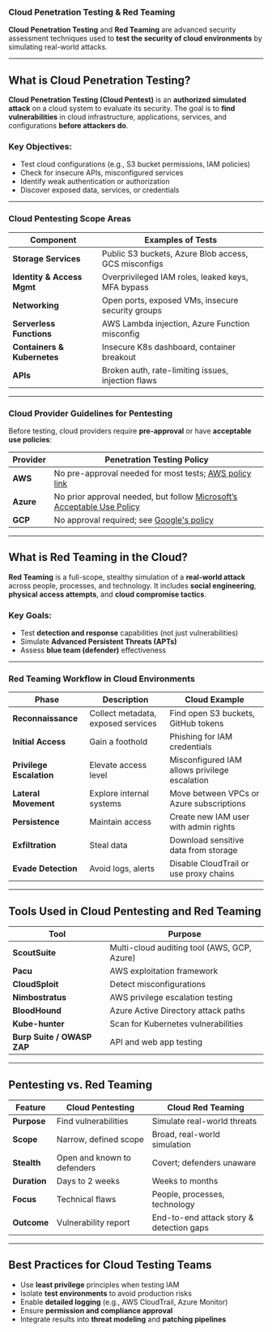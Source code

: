 ### Cloud Penetration Testing & Red Teaming

**Cloud Penetration Testing** and **Red Teaming** are advanced security assessment techniques used to **test the security of cloud environments** by simulating real-world attacks.

---

## What is Cloud Penetration Testing?

**Cloud Penetration Testing (Cloud Pentest)** is an **authorized simulated attack** on a cloud system to evaluate its security. The goal is to **find vulnerabilities** in cloud infrastructure, applications, services, and configurations **before attackers do**.

### Key Objectives:

* Test cloud configurations (e.g., S3 bucket permissions, IAM policies)
* Check for insecure APIs, misconfigured services
* Identify weak authentication or authorization
* Discover exposed data, services, or credentials

---

### Cloud Pentesting Scope Areas

| Component                   | Examples of Tests                                    |
| --------------------------- | ---------------------------------------------------- |
| **Storage Services**        | Public S3 buckets, Azure Blob access, GCS misconfigs |
| **Identity & Access Mgmt**  | Overprivileged IAM roles, leaked keys, MFA bypass    |
| **Networking**              | Open ports, exposed VMs, insecure security groups    |
| **Serverless Functions**    | AWS Lambda injection, Azure Function misconfig       |
| **Containers & Kubernetes** | Insecure K8s dashboard, container breakout           |
| **APIs**                    | Broken auth, rate-limiting issues, injection flaws   |

---

### Cloud Provider Guidelines for Pentesting

Before testing, cloud providers require **pre-approval** or have **acceptable use policies**:

| Provider  | Penetration Testing Policy                                                                                                   |
| --------- | ---------------------------------------------------------------------------------------------------------------------------- |
| **AWS**   | No pre-approval needed for most tests; [AWS policy link](https://aws.amazon.com/security/penetration-testing/)               |
| **Azure** | No prior approval needed, but follow [Microsoft’s Acceptable Use Policy](https://learn.microsoft.com/en-us/legal/termsofuse) |
| **GCP**   | No approval required; see [Google's policy](https://cloud.google.com/terms/aup)                                              |

---

## What is Red Teaming in the Cloud?

**Red Teaming** is a full-scope, stealthy simulation of a **real-world attack** across people, processes, and technology. It includes **social engineering**, **physical access attempts**, and **cloud compromise tactics**.

### Key Goals:

* Test **detection and response** capabilities (not just vulnerabilities)
* Simulate **Advanced Persistent Threats (APTs)**
* Assess **blue team (defender)** effectiveness

---

### Red Teaming Workflow in Cloud Environments

| Phase                    | Description                        | Cloud Example                                 |
| ------------------------ | ---------------------------------- | --------------------------------------------- |
| **Reconnaissance**       | Collect metadata, exposed services | Find open S3 buckets, GitHub tokens           |
| **Initial Access**       | Gain a foothold                    | Phishing for IAM credentials                  |
| **Privilege Escalation** | Elevate access level               | Misconfigured IAM allows privilege escalation |
| **Lateral Movement**     | Explore internal systems           | Move between VPCs or Azure subscriptions      |
| **Persistence**          | Maintain access                    | Create new IAM user with admin rights         |
| **Exfiltration**         | Steal data                         | Download sensitive data from storage          |
| **Evade Detection**      | Avoid logs, alerts                 | Disable CloudTrail or use proxy chains        |

---

## Tools Used in Cloud Pentesting and Red Teaming

| Tool                       | Purpose                                     |
| -------------------------- | ------------------------------------------- |
| **ScoutSuite**             | Multi-cloud auditing tool (AWS, GCP, Azure) |
| **Pacu**                   | AWS exploitation framework                  |
| **CloudSploit**            | Detect misconfigurations                    |
| **Nimbostratus**           | AWS privilege escalation testing            |
| **BloodHound**             | Azure Active Directory attack paths         |
| **Kube-hunter**            | Scan for Kubernetes vulnerabilities         |
| **Burp Suite / OWASP ZAP** | API and web app testing                     |

---

## Pentesting vs. Red Teaming

| Feature      | Cloud Pentesting            | Cloud Red Teaming                        |
| ------------ | --------------------------- | ---------------------------------------- |
| **Purpose**  | Find vulnerabilities        | Simulate real-world threats              |
| **Scope**    | Narrow, defined scope       | Broad, real-world simulation             |
| **Stealth**  | Open and known to defenders | Covert; defenders unaware                |
| **Duration** | Days to 2 weeks             | Weeks to months                          |
| **Focus**    | Technical flaws             | People, processes, technology            |
| **Outcome**  | Vulnerability report        | End-to-end attack story & detection gaps |

---

## Best Practices for Cloud Testing Teams

* Use **least privilege** principles when testing IAM
* Isolate **test environments** to avoid production risks
* Enable **detailed logging** (e.g., AWS CloudTrail, Azure Monitor)
* Ensure **permission and compliance approval**
* Integrate results into **threat modeling** and **patching pipelines**
